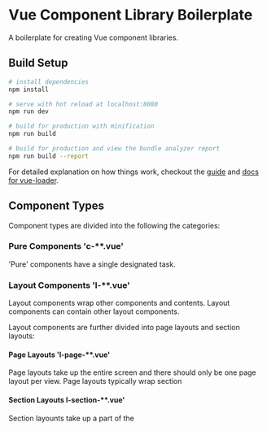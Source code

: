 # Vue Component Library Boilerplate

A boilerplate for creating Vue component libraries.

## Build Setup

``` bash
# install dependencies
npm install

# serve with hot reload at localhost:8080
npm run dev

# build for production with minification
npm run build

# build for production and view the bundle analyzer report
npm run build --report
```

For detailed explanation on how things work, checkout the [guide](http://vuejs-templates.github.io/webpack/) and [docs for vue-loader](http://vuejs.github.io/vue-loader).

## Component Types
Component types are divided into the following the categories:

### Pure Components 'c-**.vue'
'Pure' components have a single designated task.

### Layout Components 'l-**.vue'
Layout components wrap other components and contents. Layout components can contain other layout components.

Layout components are further divided into page layouts and section layouts:

#### Page Layouts 'l-page-**.vue'
Page layouts take up the entire screen and there should only be one page layout per view. Page layouts typically wrap section 

#### Section Layouts l-section-**.vue'
Section layounts take up a part of the